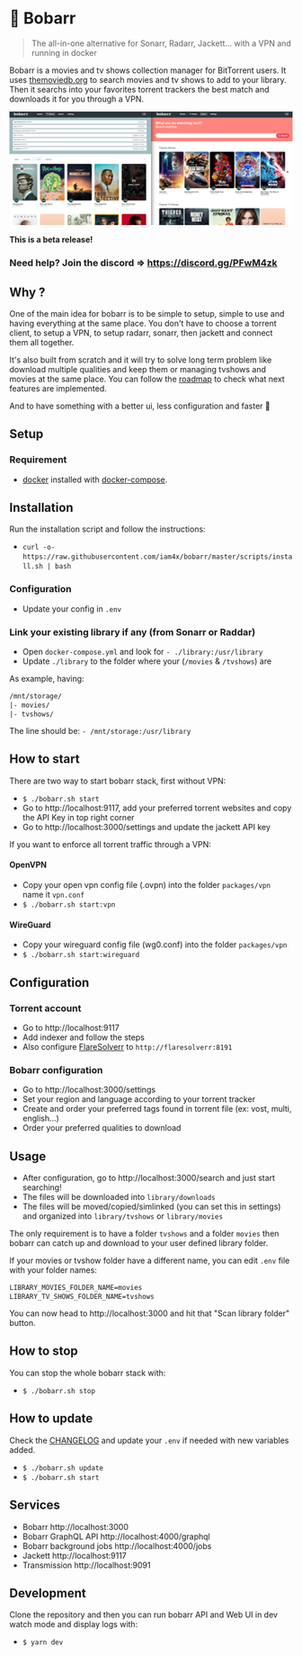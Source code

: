 # 🍿 Bobarr
> The all-in-one alternative for Sonarr, Radarr, Jackett... with a VPN and running in docker

Bobarr is a movies and tv shows collection manager for BitTorrent users. It uses [themoviedb.org](https://www.themoviedb.org/) to search movies and tv shows to add to your library. Then it searchs into your favorites torrent trackers the best match and downloads it for you through a VPN.

![Screenshot](./screenshot.png)

**This is a beta release!**

### Need help? Join the discord => https://discord.gg/PFwM4zk

## Why ?

One of the main idea for bobarr is to be simple to setup, simple to use and having everything at the same place.
You don't have to choose a torrent client, to setup a VPN, to setup radarr, sonarr, then jackett and connect them all together.

It's also built from scratch and it will try to solve long term problem like download multiple qualities and keep them or managing tvshows and movies at the same place.
You can follow the [roadmap](https://github.com/iam4x/bobarr/projects/1) to check what next features are implemented.

And to have something with a better ui, less configuration and faster 🚀

## Setup

### Requirement

* [docker](https://get.docker.com/) installed with [docker-compose](https://docs.docker.com/compose/install/).

## Installation

Run the installation script and follow the instructions:
* `curl -o- https://raw.githubusercontent.com/iam4x/bobarr/master/scripts/install.sh | bash`

### Configuration

* Update your config in `.env`

### Link your existing library if any (from Sonarr or Raddar)

* Open `docker-compose.yml` and look for `- ./library:/usr/library`
* Update `./library` to the folder where your (`/movies` & `/tvshows`) are

As example, having:
```
/mnt/storage/
|- movies/
|- tvshows/
```
The line should be: `- /mnt/storage:/usr/library`


## How to start

There are two way to start bobarr stack, first without VPN:

* `$ ./bobarr.sh start`
* Go to http://localhost:9117, add your preferred torrent websites and copy the API Key in top right corner
* Go to http://localhost:3000/settings and update the jackett API key

If you want to enforce all torrent traffic through a VPN:

#### OpenVPN

* Copy your open vpn config file (.ovpn) into the folder `packages/vpn` name it `vpn.conf`
* `$ ./bobarr.sh start:vpn`

#### WireGuard

* Copy your wireguard config file (wg0.conf) into the folder `packages/vpn`
* `$ ./bobarr.sh start:wireguard`

## Configuration

### Torrent account

* Go to http://localhost:9117
* Add indexer and follow the steps
* Also configure [FlareSolverr](https://github.com/Jackett/Jackett#configuring-flaresolverr) to `http://flaresolverr:8191`

### Bobarr configuration

* Go to http://localhost:3000/settings
* Set your region and language according to your torrent tracker
* Create and order your preferred tags found in torrent file (ex: vost, multi, english...)
* Order your preferred qualities to download

## Usage

* After configuration, go to http://localhost:3000/search and just start searching!
* The files will be downloaded into `library/downloads`
* The files will be moved/copied/simlinked (you can set this in settings) and organized into `library/tvshows` or `library/movies`

The only requirement is to have a folder `tvshows` and a folder `movies` then bobarr can catch up and download to your user defined library folder.

If your movies or tvshow folder have a different name, you can edit `.env` file with your folder names:

```
LIBRARY_MOVIES_FOLDER_NAME=movies
LIBRARY_TV_SHOWS_FOLDER_NAME=tvshows
```

You can now head to http://localhost:3000 and hit that "Scan library folder" button.

## How to stop

You can stop the whole bobarr stack with:

* `$ ./bobarr.sh stop`

## How to update

Check the [CHANGELOG](https://github.com/iam4x/bobarr/blob/master/CHANGELOG.md) and update your `.env` if needed with new variables added.

* `$ ./bobarr.sh update`
* `$ ./bobarr.sh start`

## Services

* Bobarr http://localhost:3000
* Bobarr GraphQL API http://localhost:4000/graphql
* Bobarr background jobs http://localhost:4000/jobs
* Jackett http://localhost:9117
* Transmission http://localhost:9091

## Development

Clone the repository and then you can run bobarr API and Web UI in dev watch mode and display logs with:

* `$ yarn dev`
